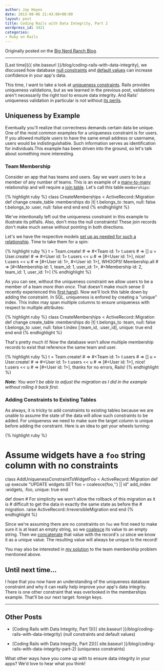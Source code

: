 ```yaml
---
author: Jay Hayes
date: 2013-08-06 21:43:08+00:00
layout: post
title: Coding Rails with Data Integrity, Part 2
wordpress_id: 3421
categories:
- Ruby on Rails
---
```


Originally posted on the [Big Nerd Ranch Blog](http://www.bignerdranch.com/blog/coding-rails-with-data-integrity-part-2).

---

[Last time]({{ site.baseurl }}/blog/coding-rails-with-data-integrity), we discussed how database [null constraints](http://www.w3schools.com/sql/sql_notnull.asp) and [default values](http://www.w3schools.com/sql/sql_default.asp) can increase confidence in your app's data.

This time, I want to take a look at [uniqueness constraints](http://www.w3schools.com/sql/sql_unique.asp). Rails provides uniqueness validations, but as we learned in the previous post, validations aren't necessarily the right tool to ensure data integrity. And Rails' uniqueness validation in particular is not without [its perils](http://robots.thoughtbot.com/post/55689359336/the-perils-of-uniqueness-validations).


## Uniqueness by Example


Eventually you'll realize that correctness demands certain data be unique. One of the most common examples for a uniqueness constraint is for users. If you allowed multiple users to have the same email address or username, users would be indistinguishable. Such information serves as identification for individuals.This example has been driven into the ground, so let's talk about something more interesting.


### Team Membership


Consider an app that has teams and users. Say we want users to be a member of any number of teams. This is an example of a [many-to-many](http://en.wikipedia.org/wiki/Many-to-many_%28data_model%29) relationship and will require a [join table](http://en.wikipedia.org/wiki/Junction_table). Let's call this table `memberships`:


{% highlight ruby %}
class CreateMemberships < ActiveRecord::Migration
  def change
    create_table :memberships do |t|
      t.belongs_to :team, null: false
      t.belongs_to :user, null: false
    end
  end
end
{% endhighlight %}



We've intentionally left out the uniqueness constraint in this example to illustrate its pitfalls. Also, don't miss the null constraints! These join records don't make much sense without pointing in both directions.

Let's we have the respective models [set up as needed for such a relationship](http://guides.rubyonrails.org/association_basics.html#the-has-many-through-association). Time to take them for a spin:


{% highlight ruby %}
t = Team.create!    # => #<Team id: 1>
t.users             # => []
u = User.create!    # => #<User id: 1>
t.users << u        # => [#<User id: 1>], nice!
t.users << u        # => [#<User id: 1>, #<User id: 1>], WHOOPS!
Membership.all      # => [#<Membership id: 1, team_id: 1, user_id: 1>, #<Membership id: 2, team_id: 1, user_id: 1>]
{% endhighlight %}



As you can see, without the uniqueness constraint we allow users to be a member of a team _more than once_. That doesn't make much sense (I recently experienced this [first hand](https://github.com/iamvery/snapme-web/issues/13)). Now we'll lock this table down by adding the constraint. In SQL, uniqueness is enfored by creating a "unique" index. This index may span multiple columns to ensure uniqueness with respect to multiple attributes:


{% highlight ruby %}
class CreateMemberships < ActiveRecord::Migration
  def change
    create_table :memberships do |t|
      t.belongs_to :team, null: false
      t.belongs_to :user, null: false
      t.index [:team_id, :user_id], unique: true
    end
  end
end
{% endhighlight %}



That's pretty much it! Now the database won't allow multiple membership records to exist that reference the same team and user.


{% highlight ruby %}
t = Team.create!  # => #<Team id: 1>
t.users           # => []
u = User.create!  # => #<User id: 1>
t.users << u      # => [#<User id: 1>], nice!
t.users << u      # => [#<User id: 1>], thanks for no errors, Rails!
{% endhighlight %}



_**Note:** You won't be able to adjust the migration as I did in the example without rolling it back first._


### Adding Constraints to Existing Tables


As always, it is tricky to add constraints to existing tables because we are unable to assume the state of the data will allow such constraints to be added. For uniqueness we need to make sure the target column is unique before adding the constraint. Here is an idea to get your wheels turning:


{% highlight ruby %}
# Assume widgets have a `foo` string column with no constraints
class AddUniquenessConstraintToWidgetFoo < ActiveRecord::Migration
  def up
    execute "UPDATE widgets SET foo = coalesce(foo,'') || id"
    add_index :widgets, :foo, unique: true
  end

  def down
    # For simplicity we won't allow the rollback of this migration as it is
    # difficult to get the data in exactly the same state as before the
    # migration.
    raise ActiveRecord::IrreversibleMigration
  end
end
{% endhighlight %}



Since we're assuming there are no constraints on `foo` we first need to make sure it is at least an empty string, so we [coalesce](http://www.postgresql.org/docs/9.2/static/functions-conditional.html#FUNCTIONS-COALESCE-NVL-IFNULL) its value to an empty string. Then we [concatenate](http://www.postgresql.org/docs/9.1/static/functions-string.html) that value with the record's `id` since we know it as a unique value. The resulting value will always be unique to the record!

You may also be interested in [my solution](https://github.com/iamvery/snapme-web/commit/d2ad7aa0091822915265882b511785ef9e5e6196) to the team membership problem mentioned above.



## Until next time…


I hope that you now have an understanding of the uniqueness database constraint and why it can really help improve your app's data integrity. There is one other constraint that was overlooked in the memberships example. That'll be our next target: foreign keys.



* * *





## Other Posts






  * [Coding Rails with Data Integrity, Part 1]({{ site.baseurl }}/blog/coding-rails-with-data-integrity) (null constraints and default values)


  * [Coding Rails with Data Integrity, Part 2]({{ site.baseurl }}/blog/coding-rails-with-data-integrity-part-2) (uniquness constraints)



What other ways have you come up with to ensure data integrity in your apps? We'd love to hear what you think!

